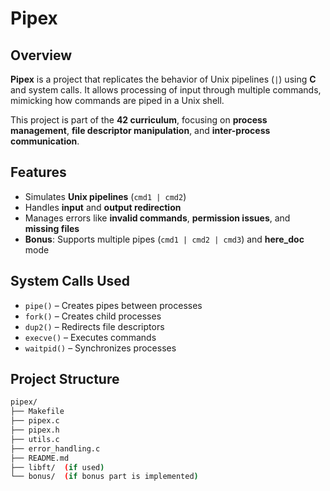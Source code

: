 # **Pipex**

## **Overview**  
**Pipex** is a project that replicates the behavior of Unix pipelines (`|`) using **C** and system calls. It allows processing of input through multiple commands, mimicking how commands are piped in a Unix shell.

This project is part of the **42 curriculum**, focusing on **process management**, **file descriptor manipulation**, and **inter-process communication**.

## **Features**
- Simulates **Unix pipelines** (`cmd1 | cmd2`)
- Handles **input** and **output redirection**
- Manages errors like **invalid commands**, **permission issues**, and **missing files**
- **Bonus**: Supports multiple pipes (`cmd1 | cmd2 | cmd3`) and **here_doc** mode

## **System Calls Used**
- `pipe()` – Creates pipes between processes
- `fork()` – Creates child processes
- `dup2()` – Redirects file descriptors
- `execve()` – Executes commands
- `waitpid()` – Synchronizes processes

## **Project Structure**
```bash
pipex/
├── Makefile
├── pipex.c
├── pipex.h
├── utils.c
├── error_handling.c
├── README.md
├── libft/  (if used)
└── bonus/  (if bonus part is implemented)
